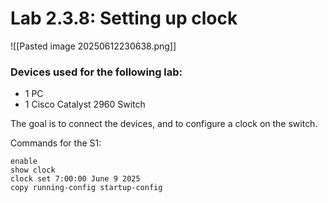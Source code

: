 # Lab 2.3.8: Setting up clock

![[Pasted image 20250612230638.png]]
### Devices used for the following lab:
* 1 PC
* 1 Cisco Catalyst 2960 Switch

The goal is to connect the devices, and to configure a clock on the switch.

Commands for the S1:
```ios
enable
show clock
clock set 7:00:00 June 9 2025
copy running-config startup-config
```
